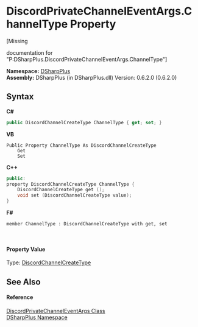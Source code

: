# DiscordPrivateChannelEventArgs.ChannelType Property 
 

\[Missing <summary> documentation for "P:DSharpPlus.DiscordPrivateChannelEventArgs.ChannelType"\]

**Namespace:**&nbsp;<a href="503971eb-de5e-a570-9922-de9500a9b1cc">DSharpPlus</a><br />**Assembly:**&nbsp;DSharpPlus (in DSharpPlus.dll) Version: 0.6.2.0 (0.6.2.0)

## Syntax

**C#**<br />
``` C#
public DiscordChannelCreateType ChannelType { get; set; }
```

**VB**<br />
``` VB
Public Property ChannelType As DiscordChannelCreateType
	Get
	Set
```

**C++**<br />
``` C++
public:
property DiscordChannelCreateType ChannelType {
	DiscordChannelCreateType get ();
	void set (DiscordChannelCreateType value);
}
```

**F#**<br />
``` F#
member ChannelType : DiscordChannelCreateType with get, set

```

<br />

#### Property Value
Type: <a href="4681b1df-769d-d73e-6a87-97eeca237b65">DiscordChannelCreateType</a>

## See Also


#### Reference
<a href="5bb9b6c4-894e-0aa2-4e3c-ec6c57481a36">DiscordPrivateChannelEventArgs Class</a><br /><a href="503971eb-de5e-a570-9922-de9500a9b1cc">DSharpPlus Namespace</a><br />